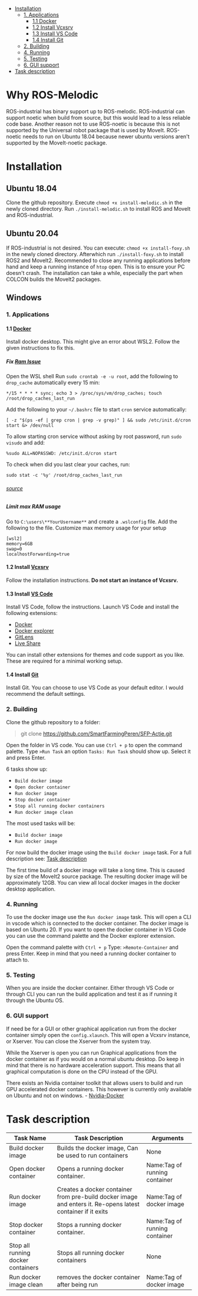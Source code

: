 

- [Installation](#installation)
	- [1. Applications](#1-Applications)
		- [1.1 Docker](#11-docker)
		- [1.2 Install Vcxsrv](#12-install-vcxsrv)
		- [1.3 Install VS Code](#13-install-vs-code)
		- [1.4 Install Git](#14-install-git)
	- [2. Building](#2-building)
	- [4. Running](#4-running)
	- [5. Testing](#5-testing)
	- [6. GUI support](#6-gui-support)
- [Task description](#task-description)

# Why ROS-Melodic
ROS-industrial has binary support up to ROS-melodic. ROS-industrial can support noetic when build from source, but this would lead to a less reliable code base. Another reason not to use ROS-noetic is because this is not supported by the Universal robot package that is used by MoveIt. ROS-noetic needs to run on Ubuntu 18.04 because newer ubuntu versions aren't supported by the MoveIt-noetic package.

# Installation
## Ubuntu 18.04

Clone the github repository.
Execute `chmod +x install-melodic.sh` in the newly cloned directory.
Run `./install-melodic.sh` to install ROS and MoveIt and ROS-industrial.

## Ubuntu 20.04
If ROS-industrial is not desired. You can execute: `chmod +x install-foxy.sh` in the newly cloned directory.
Afterwhich run `./install-foxy.sh` to install ROS2 and MoveIt2.
Recommended to close any running applications before hand and keep a running instance of `htop` open. This is to ensure your PC doesn't crash. The installation can take a while, especially the part when COLCON builds the MoveIt2 packages.

## Windows
### 1. Applications

#### 1.1 [Docker](https://docs.docker.com/docker-for-windows/install/)
Install docker desktop. This might give an error about WSL2. Follow the given instructions to fix this.

##### Fix [Ram Issue](https://github.com/microsoft/WSL/issues/4166)
Open the WSL shell
Run `sudo crontab -e -u root`, add the following to `drop_cache` automatically every 15 min:
```
*/15 * * * * sync; echo 3 > /proc/sys/vm/drop_caches; touch /root/drop_caches_last_run
```

Add the following to your `~/.bashrc` file to start `cron` service automatically:
```
[ -z "$(ps -ef | grep cron | grep -v grep)" ] && sudo /etc/init.d/cron start &> /dev/null
```

To allow starting cron service without asking by root password, run `sudo visudo` and add:

```
%sudo ALL=NOPASSWD: /etc/init.d/cron start
```

To check when did you last clear your caches, run:

```
sudo stat -c '%y' /root/drop_caches_last_run
```
###### [source](https://github.com/Adriankhl/wsl2-xwin-audio)

##### Limit max RAM usage
Go to `C:\users\**YourUsername**` and create a `.wslconfig` file.
Add the following to the file. Customize max memory usage for your setup
```
[wsl2]
memory=6GB
swap=0
localhostForwarding=true
```

#### 1.2 Install [Vcxsrv](https://sourceforge.net/projects/vcxsrv/) 

Follow the installation instructions. __Do not start an instance of Vcxsrv.__

#### 1.3 Install [VS Code](https://code.visualstudio.com/)
Install VS Code, follow the instructions.
Launch VS Code and install the following extensions:

* [Docker](https://marketplace.visualstudio.com/items?itemName=ms-azuretools.vscode-docker)
* [Docker explorer](https://marketplace.visualstudio.com/items?itemName=formulahendry.docker-explorer)
* [GitLens](https://marketplace.visualstudio.com/items?itemName=eamodio.gitlens)
* [Live Share](https://marketplace.visualstudio.com/items?itemName=MS-vsliveshare.vsliveshare)

You can install other extensions for themes and code support as you like. These are required for a minimal working setup.

#### 1.4 Install [Git](https://git-scm.com/)
Install Git. You can choose to use VS Code as your default editor. I would recommend the default settings.

### 2. Building
Clone the github repository to a folder:
> git clone https://github.com/SmartFarmingPeren/SFP-Actie.git

Open the folder in VS code. You can use `Ctrl + p` to open the command palette. Type `>Run Task` an option `Tasks: Run Task` should show up. Select it and press Enter.

6 tasks show up:
* `Build docker image`
* `Open docker container`
* `Run docker image`
* `Stop docker container`
* `Stop all running docker containers`
* `Run docker image clean`

The most used tasks will be:
* `Build docker image`
* `Run docker image`

For now build the docker image using the `Build docker image` task. For a full description see: [Task description](#task-description)

The first time build of a docker image will take a long time. This is caused by size of the MoveIt2 source package. The resulting docker image will be approximately 12GB. You can view all local docker images in the docker desktop application.

### 4. Running

To use the docker image use the `Run docker image` task.
This will open a CLI in vscode which is connected to the docker container. The docker image is based on Ubuntu 20. If you want to open the docker container in VS Code you can use the command palette and the Docker explorer extension.

Open the command palette with `Ctrl + p` Type: `>Remote-Container` and press Enter. Keep in mind that you need a running docker container to attach to.

### 5. Testing

When you are inside the docker container. Either through VS Code or through CLI you can run the build application and test it as if running it through the Ubuntu OS.

### 6. GUI support

If need be for a GUI or other graphical application run from the docker container simply open the `config.xlaunch`. This will open a Vcxsrv instance, or Xserver. You can close the Xserver from the system tray.

While the Xserver is open you can run Graphical applications from the docker container as if you would on a normal ubuntu desktop. Do keep in mind that there is no hardware acceleration support. This means that all graphical computation is done on the CPU instead of the GPU.

There exists an Nvidia container toolkit that allows users to build and run GPU accelerated docker containers. This however is currently only available on Ubuntu and not on windows. - [Nvidia-Docker](https://github.com/NVIDIA/nvidia-docker)

# Task description

Task Name | Task Description | Arguments
----------|----------------- | ----------
Build docker image | Builds the docker image, Can be used to run containers | None
Open docker container | Opens a running docker container. | Name:Tag of running container
Run docker image | Creates a docker container from pre-build docker image and enters it. Re-opens latest container if it exits | Name:Tag of docker image
Stop docker container | Stops a running docker container. | Name:Tag of running container
Stop all running docker containers | Stops all running docker containers | None
Run docker image clean | removes the docker container after being run | Name:Tag of docker image
